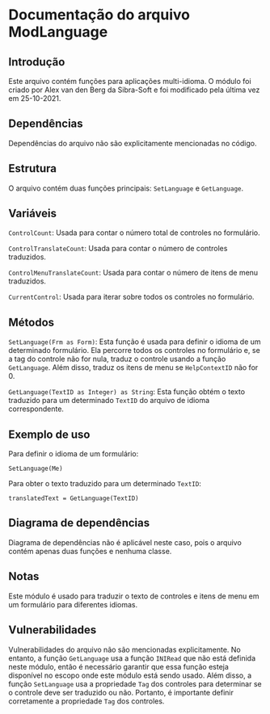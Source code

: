# Documentação do arquivo ModLanguage

## Introdução

Este arquivo contém funções para aplicações multi-idioma. O módulo foi criado por Alex van den Berg da Sibra-Soft e foi modificado pela última vez em 25-10-2021.

## Dependências

Dependências do arquivo não são explicitamente mencionadas no código.

## Estrutura

O arquivo contém duas funções principais: `SetLanguage` e `GetLanguage`.

## Variáveis

`ControlCount`: Usada para contar o número total de controles no formulário.

`ControlTranslateCount`: Usada para contar o número de controles traduzidos.

`ControlMenuTranslateCount`: Usada para contar o número de itens de menu traduzidos.

`CurrentControl`: Usada para iterar sobre todos os controles no formulário.

## Métodos

`SetLanguage(Frm as Form)`: Esta função é usada para definir o idioma de um determinado formulário. Ela percorre todos os controles no formulário e, se a tag do controle não for nula, traduz o controle usando a função `GetLanguage`. Além disso, traduz os itens de menu se `HelpContextID` não for 0.

`GetLanguage(TextID as Integer) as String`: Esta função obtém o texto traduzido para um determinado `TextID` do arquivo de idioma correspondente. 

## Exemplo de uso

Para definir o idioma de um formulário:

```vba
SetLanguage(Me)
```

Para obter o texto traduzido para um determinado `TextID`:

```vba
translatedText = GetLanguage(TextID)
```

## Diagrama de dependências

Diagrama de dependências não é aplicável neste caso, pois o arquivo contém apenas duas funções e nenhuma classe.

## Notas

Este módulo é usado para traduzir o texto de controles e itens de menu em um formulário para diferentes idiomas.

## Vulnerabilidades

Vulnerabilidades do arquivo não são mencionadas explicitamente. No entanto, a função `GetLanguage` usa a função `INIRead` que não está definida neste módulo, então é necessário garantir que essa função esteja disponível no escopo onde este módulo está sendo usado. Além disso, a função `SetLanguage` usa a propriedade `Tag` dos controles para determinar se o controle deve ser traduzido ou não. Portanto, é importante definir corretamente a propriedade `Tag` dos controles.